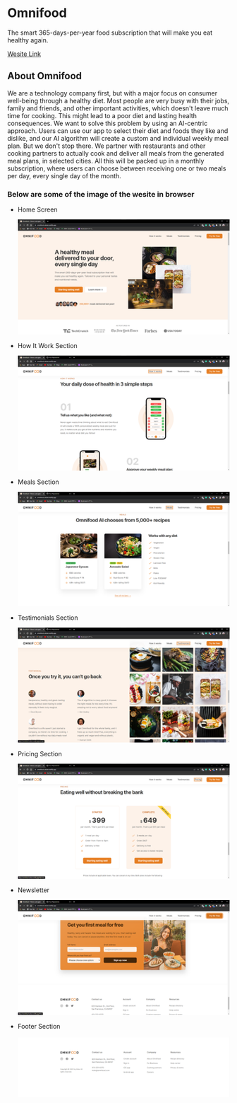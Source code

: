 # Omnifood
The smart 365-days-per-year food subscription that will make you eat healthy again.
<br>

<a href="https://omnifood-arkam.netlify.app">Wesite Link</a>

## About Omnifood

We are a technology company first, but with a major focus on consumer well-being through a healthy diet. Most people are very busy with their jobs, family and friends, and other important activities, which doesn't leave much time for cooking. This might lead to a poor diet and lasting health consequences. We want to solve this problem by using an AI-centric approach. Users can use our app to select their diet and foods they like and dislike, and our AI algorithm will create a custom and individual weekly meal plan. But we don't stop there. We partner with restaurants and other cooking partners to actually cook and deliver all meals from the generated meal plans, in selected cities. All this will be packed up in a monthly subscription, 
where users can choose between receiving one or two meals per day, every single day of the month.

<h3>Below are some of the image of the wesite in browser</h3>

<ul>
  <li>
<p>Home Screen</p>
  <img  src="homescreen.png"/>
  </li>
    <li>
<p>How It Work Section</p>
  <img  src="How it work section.png"/>
  </li>
    <li>
<p>Meals Section</p>
  <img  src="meals section.png"/>
  </li>
    <li>
<p>Testimonials Section</p>
  <img  src="Testimonials.png"/>
  </li>
    <li>
<p>Pricing Section</p>
  <img  src="Pricing.png"/>
  </li>
      <li>
<p>Newsletter</p>
  <img  src="News letter.png"/>
  </li>
       <li>
<p>Footer Section</p>
  <img  src="footer.png"/>
  </li>
</ul>




